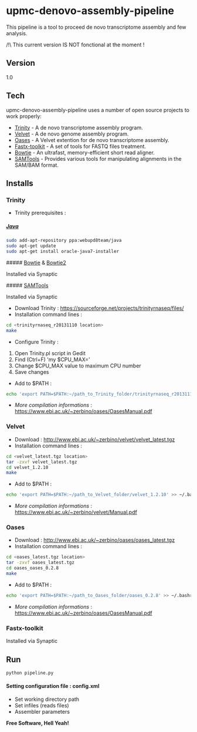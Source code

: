 upmc-denovo-assembly-pipeline
=============================

This pipeline is a tool to proceed de novo transcriptome assembly and few analysis.

/!\ This current version IS NOT fonctional at the moment !

Version
----

1.0

Tech
-----------

upmc-denovo-assembly-pipeline uses a number of open source projects to work properly:

* [Trinity] - A de novo transcriptome assembly program.
* [Velvet] - A de novo genome assembly program.
* [Oases] - A Velvet extention for de novo transcriptome assembly.
* [Fastx-toolkit] - A set of tools for FASTQ files treatment.
* [Bowtie] - An ultrafast, memory-efficient short read aligner.
* [SAMTools] - Provides various tools for manipulating alignments in the SAM/BAM format.

Installs
--------------
### Trinity

* Trinity prerequisites : 

##### [Java]
```sh
sudo add-apt-repository ppa:webupd8team/java
sudo apt-get update
sudo apt-get install oracle-java7-installer
```
##### [Bowtie] & [Bowtie2]

Installed via Synaptic

##### [SAMTools]

Installed via Synaptic


* Download Trinity : https://sourceforge.net/projects/trinityrnaseq/files/
* Installation command lines : 
```sh
cd <trinityrnaseq_r20131110 location>
make 
```
* Configure Trinity :

1. Open Trinity.pl script in Gedit
2. Find (Ctrl+F) 'my $CPU_MAX='
3. Change $CPU_MAX value to maximum CPU number
4. Save changes

* Add to $PATH : 
```sh
echo 'export PATH=$PATH:~/path_to_Trinity_folder/trinityrnaseq_r20131110' >> ~/.bashrc
```
* _More compilation informations_ : https://www.ebi.ac.uk/~zerbino/oases/OasesManual.pdf

### Velvet

* Download : http://www.ebi.ac.uk/~zerbino/velvet/velvet_latest.tgz
* Installation command lines : 
```sh
cd <velvet_latest.tgz location>
tar -zxvf velvet_latest.tgz
cd velvet_1.2.10
make
```
* Add to $PATH : 
```sh
echo 'export PATH=$PATH:~/path_to_Velvet_folder/velvet_1.2.10' >> ~/.bashrc
```
* _More compilation informations_ : https://www.ebi.ac.uk/~zerbino/velvet/Manual.pdf

### Oases

* Download : http://www.ebi.ac.uk/~zerbino/oases/oases_latest.tgz 
* Installation command lines : 
```sh
cd <oases_latest.tgz location>
tar -zxvf oases_latest.tgz
cd oases_oases_0.2.8
make 
```
* Add to $PATH : 
```sh
echo 'export PATH=$PATH:~/path_to_Oases_folder/oases_0.2.8' >> ~/.bashrc
```
* _More compilation informations_ : https://www.ebi.ac.uk/~zerbino/oases/OasesManual.pdf

### Fastx-toolkit
Installed via Synaptic


Run
--------------

```sh
python pipeline.py
```


#### Setting configuration file : config.xml 

* Set working directory path
* Set infiles (reads files)
* Assembler parameters


**Free Software, Hell Yeah!**

[Java]:http://www.java.com/fr/
[Bowtie]:http://bowtie-bio.sourceforge.net/index.shtml
[Bowtie2]:http://bowtie-bio.sourceforge.net/index.shtml
[SAMTools]:http://samtools.sourceforge.net/
[Trinity]:http://trinityrnaseq.sourceforge.net/
[Velvet]:http://www.ebi.ac.uk/~zerbino/velvet/
[Oases]:https://www.ebi.ac.uk/~zerbino/oases/
[Fastx-toolkit]:http://hannonlab.cshl.edu/fastx_toolkit/
